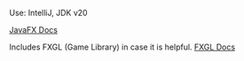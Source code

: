 Use: IntelliJ, JDK v20

[JavaFX Docs](https://openjfx.io/)

Includes FXGL (Game Library) in case it is helpful.
[FXGL Docs](http://almasb.github.io/FXGL/)
